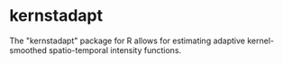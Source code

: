 # kernstadapt
The "kernstadapt" package for R allows for estimating adaptive kernel-smoothed spatio-temporal intensity functions.

